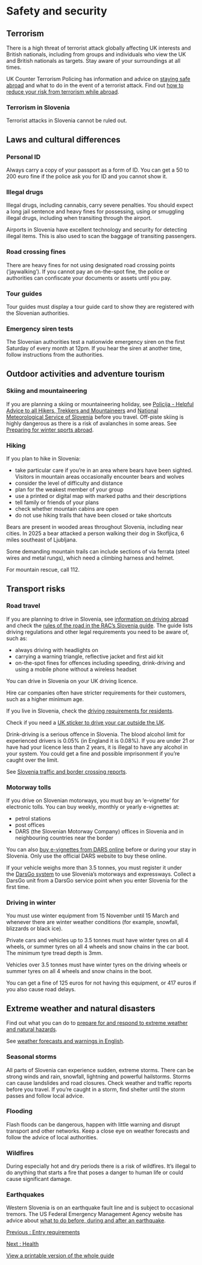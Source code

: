 # Safety and security

## Terrorism

There is a high threat of terrorist attack globally affecting UK interests and British nationals, including from groups and individuals who view the UK and British nationals as targets. Stay aware of your surroundings at all times.

UK Counter Terrorism Policing has information and advice on [staying safe abroad](https://www.counterterrorism.police.uk/safetyadvice/) and what to do in the event of a terrorist attack. Find out [how to reduce your risk from terrorism while abroad](https://www.gov.uk/guidance/reduce-your-risk-from-terrorism-while-abroad).

### Terrorism in Slovenia

Terrorist attacks in Slovenia cannot be ruled out.

## Laws and cultural differences

### Personal ID

Always carry a copy of your passport as a form of ID. You can get a 50 to 200 euro fine if the police ask you for ID and you cannot show it.

### Illegal drugs

Illegal drugs, including cannabis, carry severe penalties. You should expect a long jail sentence and heavy fines for possessing, using or smuggling illegal drugs, including when transiting through the airport.

Airports in Slovenia have excellent technology and security for detecting illegal items. This is also used to scan the baggage of transiting passengers.

### Road crossing fines

There are heavy fines for not using designated road crossing points (‘jaywalking’). If you cannot pay an on-the-spot fine, the police or authorities can confiscate your documents or assets until you pay.

### Tour guides

Tour guides must display a tour guide card to show they are registered with the Slovenian authorities.

### Emergency siren tests

The Slovenian authorities test a nationwide emergency siren on the first Saturday of every month at 12pm. If you hear the siren at another time, follow instructions from the authorities.

## Outdoor activities and adventure tourism

### Skiing and mountaineering

If you are planning a skiing or mountaineering holiday, see [Policija - Helpful Advice to all Hikers, Trekkers and Mountaineers](https://www.policija.si/eng/prevention/safety-on-holidays/safe-mountaineering/helpful-advice-to-all-hikers-trekkers-and-mountaineers) and [National Meteorological Service of Slovenia](https://meteo.arso.gov.si/met/en/)  before you travel. Off-piste skiing is highly dangerous as there is a risk of avalanches in some areas. See [Preparing for winter sports abroad](https://www.gov.uk/guidance/winter-sports-stay-safe-on-the-slopes).

### Hiking

If you plan to hike in Slovenia:

* take particular care if you’re in an area where bears have been sighted. Visitors in mountain areas occasionally encounter bears and wolves
* consider the level of difficulty and distance
* plan for the weakest member of your group
* use a printed or digital map with marked paths and their descriptions
* tell family or friends of your plans
* check whether mountain cabins are open
* do not use hiking trails that have been closed or take shortcuts

Bears are present in wooded areas throughout Slovenia, including near cities. In 2025 a bear attacked a person walking their dog in Skofljica, 6 miles southeast of Ljubljana.

Some demanding mountain trails can include sections of via ferrata (steel wires and metal rungs), which need a climbing harness and helmet.

For mountain rescue, call 112.

## Transport risks

### Road travel

If you are planning to drive in Slovenia, see [information on driving abroad](https://www.gov.uk/driving-abroad) and check the [rules of the road in the RAC’s Slovenia guide](https://www.rac.co.uk/drive/travel/country/slovenia/). The guide lists driving regulations and other legal requirements you need to be aware of, such as:

* always driving with headlights on
* carrying a warning triangle, reflective jacket and first aid kit
* on-the-spot fines for offences including speeding, drink-driving and using a mobile phone without a wireless headset

You can drive in Slovenia on your UK driving licence.

Hire car companies often have stricter requirements for their customers, such as a higher minimum age.

If you live in Slovenia, check the [driving requirements for residents](https://www.gov.uk/guidance/living-in-slovenia#driving-in-slovenia).

Check if you need a [UK sticker to drive your car outside the UK](https://www.gov.uk/displaying-number-plates/flags-identifiers-and-stickers).

Drink-driving is a serious offence in Slovenia. The blood alcohol limit for experienced drivers is 0.05% (in England it is 0.08%). If you are under 21 or have had your licence less than 2 years, it is illegal to have any alcohol in your system. You could get a fine and possible imprisonment if you’re caught over the limit.

See [Slovenia traffic and border crossing reports](https://www.promet.si/en).

### Motorway tolls

If you drive on Slovenian motorways, you must buy an ‘e-vignette’ for electronic tolls. You can buy weekly, monthly or yearly e-vignettes at:

* petrol stations
* post offices
* DARS (the Slovenian Motorway Company) offices in Slovenia and in neighbouring countries near the border

You can also [buy e-vignettes from DARS online](https://www.dars.si/) before or during your stay in Slovenia. Only use the official DARS website to buy these online.

If your vehicle weighs more than 3.5 tonnes, you must register it under the [DarsGo system](https://www.darsgo.si/portal/en/home) to use Slovenia’s motorways and expressways. Collect a DarsGo unit from a DarsGo service point when you enter Slovenia for the first time.

### Driving in winter

You must use winter equipment from 15 November until 15 March and whenever there are winter weather conditions (for example, snowfall, blizzards or black ice).

Private cars and vehicles up to 3.5 tonnes must have winter tyres on all 4 wheels, or summer tyres on all 4 wheels and snow chains in the car boot. The minimum tyre tread depth is 3mm.

Vehicles over 3.5 tonnes must have winter tyres on the driving wheels or summer tyres on all 4 wheels and snow chains in the boot.

You can get a fine of 125 euros for not having this equipment, or 417 euros if you also cause road delays.

## Extreme weather and natural disasters

Find out what you can do to [prepare for and respond to extreme weather and natural hazards](https://www.gov.uk/guidance/tropical-cyclones).

See [weather forecasts and warnings in English](https://www.meteoalarm.org/en/live/?s=slovenia).

### Seasonal storms

All parts of Slovenia can experience sudden, extreme storms. There can be strong winds and rain, snowfall, lightning and powerful hailstorms. Storms can cause landslides and road closures. Check weather and traffic reports before you travel. If you’re caught in a storm, find shelter until the storm passes and follow local advice.

### Flooding

Flash floods can be dangerous, happen with little warning and disrupt transport and other networks. Keep a close eye on weather forecasts and follow the advice of local authorities.

### Wildfires

During especially hot and dry periods there is a risk of wildfires. It’s illegal to do anything that starts a fire that poses a danger to human life or could cause significant damage.

### Earthquakes

Western Slovenia is on an earthquake fault line and is subject to occasional tremors. The US Federal Emergency Management Agency website has advice about [what to do before, during and after an earthquake](https://www.ready.gov/earthquakes).

[Previous
:
Entry requirements](/foreign-travel-advice/slovenia/entry-requirements)

[Next
:
Health](/foreign-travel-advice/slovenia/health)

[View a printable version of the whole guide](/foreign-travel-advice/slovenia/print)